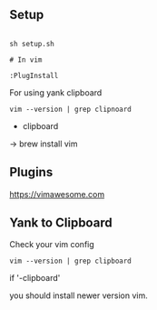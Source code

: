 ## Setup

```

sh setup.sh

# In vim

:PlugInstall
```

For using yank clipboard

```
vim --version | grep clipnoard
```

 - clipboard

 -> brew install vim

## Plugins

https://vimawesome.com

## Yank to Clipboard

Check your vim config

```
vim --version | grep clipboard
```

if '-clipboard'

you should install newer version vim.

